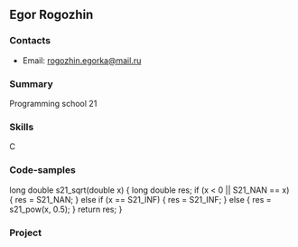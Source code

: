 ## Egor Rogozhin

### Contacts
- Email: rogozhin.egorka@mail.ru

### Summary
Programming school 21

### Skills
C

### Code-samples
long double s21_sqrt(double x) {
long double res;
if (x < 0 || S21_NAN == x) {
res = S21_NAN;
} else if (x == S21_INF) {
res = S21_INF;
} else {
res = s21_pow(x, 0.5);
}
return res;
}

### Project